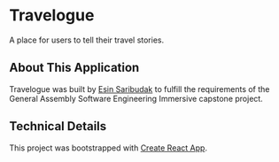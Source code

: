# Travelogue

A place for users to tell their travel stories.

## About This Application

Travelogue was built by [Esin Saribudak](https://esinsaribudak.com) to fulfill the requirements of the General Assembly Software Engineering Immersive capstone project.

## Technical Details

This project was bootstrapped with [Create React App](https://github.com/facebook/create-react-app).
